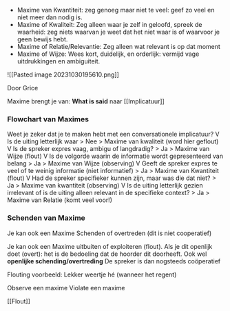 - Maxime van Kwantiteit: zeg genoeg maar niet te veel: geef zo veel en niet meer dan nodig is.
- Maxime of Kwaliteit: Zeg alleen waar je zelf in geloofd, spreek de waarheid: zeg niets waarvan je weet dat het niet waar is of waarvoor je geen bewijs hebt.
- Maxime of Relatie/Relevantie: Zeg alleen wat relevant is op dat moment
- Maxime of Wijze: Wees kort, duidelijk, en orderlijk: vermijd vage uitdrukkingen en ambiguiteit.

![[Pasted image 20231030195610.png]]

Door Grice

Maxime brengt je van: **What is said** naar [[Implicatuur]]

### Flowchart van Maximes

Weet je zeker dat je te maken hebt met een conversationele implicatuur?
V
Is de uiting letterlijk waar > Nee > Maxime van kwaliteit (word hier geflout)
V
Is de spreker expres vaag, ambigu of langdradig? > Ja > Maxime van Wijze (flout)
V
Is de volgorde waarin de informatie wordt gepresenteerd van belang > Ja > Maxime van Wijze (observing)
V
Geeft de spreker expres te veel of te weinig informatie (niet informatief) > Ja > Maxime van Kwantiteit (flout)
V
Had de spreker specifieker kunnen zijn, maar was die dat niet? > Ja > Maxime van kwantiteit (observing)
V
Is de uiting letterlijk gezien irrelevant of is de uiting alleen relevant in de specifieke context? > Ja > Maxime van Relatie (komt veel voor!)




### Schenden van Maxime

Je kan ook een Maxime Schenden of overtreden (dit is niet cooperatief)

Je kan ook een Maxime uitbuiten of exploiteren (flout).
Als je dit openlijk doet (overt): het is de bedoeling dat de hoorder dit doorheeft. Ook wel **openlijke schending/overtreding** De spreker is dan nogsteeds coöperatief


Flouting voorbeeld: Lekker weertje hé (wanneer het regent)

Observe een maxime
Violate een maxime


[[Flout]]

